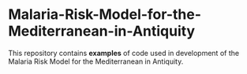 # Malaria-Risk-Model-for-the-Mediterranean-in-Antiquity
This repository contains **examples** of code used in development of the Malaria Risk Model for the Mediterranean in Antiquity. 
